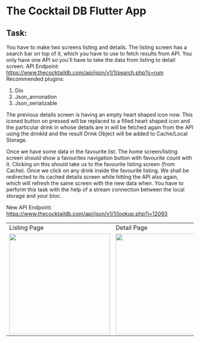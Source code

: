# The Cocktail DB Flutter App

<h2>Task:</h2>

You have to make two screens listing and details. The listing screen has a search bar on top of it, which you have to use to fetch results from API. You only have one API so you'll have to take the data from listing to detail screen.
API Endpoint: https://www.thecocktaildb.com/api/json/v1/1/search.php?s=rum
Recommended plugins:
1. Dio
2. Json_annonation
3. Json_serializable

The previous details screen is having an empty heart shaped icon now. This iconed button on pressed will be replaced to a filled heart shaped icon
and the particular drink in whose details are in will be fetched again from the API using the drinkId and the result Drink Object will be added to Cache/Local Storage.

Once we have some data in the favourite list. The home screen/listing screen should show a favourites navigation button with favourite count with it. Clicking on this should take us to the
favourite listing screen (from Cache). Once we click on any drink inside the favourite listing. We shall be redirected to its cached details screen while hitting the API also again, which will
refresh the same screen with the new data when. You have to perform this task with the help of a stream connection between the local storage and your bloc.

New API Endpoint: https://www.thecocktaildb.com/api/json/v1/1/lookup.php?i=12093

<table>
  <tr>
    <td>Listing Page</td>
     <td>Detail Page</td>
     <td>Detail Page</td>
  </tr>
  <tr>
    <td><img src="https://user-images.githubusercontent.com/38591396/226085968-77db11d7-74e4-424a-b551-96d30b4f7c79.png" width=270></td>
    <td><img src="https://user-images.githubusercontent.com/38591396/226086000-da7208ea-e96b-46c2-9675-3870baaf9198.png" width=270></td>
    <td><img src="https://user-images.githubusercontent.com/38591396/226086007-9881a350-2b77-4991-90b1-b989bbe61823.png" width=270></td>
  </tr>
 </table>
